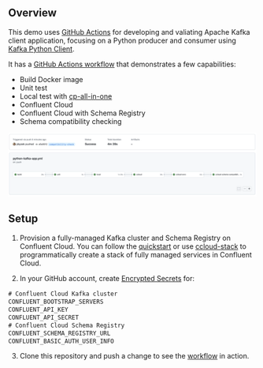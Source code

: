 ## Overview

This demo uses [GitHub Actions](https://docs.github.com/en/actions) for developing and valiating Apache Kafka client application, focusing on a Python producer and consumer using [Kafka Python Client](https://docs.confluent.io/kafka-clients/python/current/overview.html).

It has a [GitHub Actions workflow](.github/workflows/python-kafka-app.yml) that demonstrates a few capabilities:

- Build Docker image
- Unit test
- Local test with [cp-all-in-one](https://docs.confluent.io/platform/current/tutorials/build-your-own-demos.html#cp-all-in-one)
- Confluent Cloud
- Confluent Cloud with Schema Registry
- Schema compatibility checking

![image](images/jobs.png)

## Setup

1. Provision a fully-managed Kafka cluster and Schema Registry on Confluent Cloud. You can follow the [quickstart](https://developer.confluent.io/quickstart/kafka-on-confluent-cloud/) or use [ccloud-stack](https://docs.confluent.io/platform/current/tutorials/examples/ccloud/docs/ccloud-stack.html) to programmatically create a stack of fully managed services in Confluent Cloud.

2. In your GitHub account, create [Encrypted Secrets](https://docs.github.com/en/actions/security-guides/encrypted-secrets) for:

```shell
# Confluent Cloud Kafka cluster
CONFLUENT_BOOTSTRAP_SERVERS
CONFLUENT_API_KEY
CONFLUENT_API_SECRET
# Confluent Cloud Schema Registry
CONFLUENT_SCHEMA_REGISTRY_URL
CONFLUENT_BASIC_AUTH_USER_INFO
```

3. Clone this repository and push a change to see the [workflow](.github/workflows/python-kafka-app.yml) in action.
